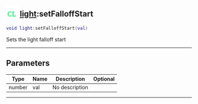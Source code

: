 ## <img src="../../.gitbook/assets/client.png" width="32" height="32" /> [light](../light/README.md):setFalloffStart

```lua
void light:setFalloffStart(val)
```

Sets the light falloff start<br>

-----------------
## Parameters

| Type   | Name | Description | Optional |
| ------ | ---- | ----------- | -------: |
| number | val | No description |  |


--------